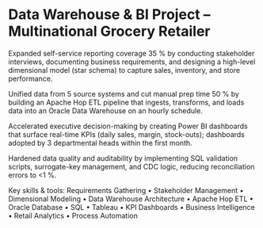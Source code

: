 # Data Warehouse & BI Project – Multinational Grocery Retailer
Expanded self-service reporting coverage 35 % by conducting stakeholder interviews, documenting business requirements, and designing a high-level dimensional model (star schema) to capture sales, inventory, and store performance.

Unified data from 5 source systems and cut manual prep time 50 % by building an Apache Hop ETL pipeline that ingests, transforms, and loads data into an Oracle Data Warehouse on an hourly schedule.

Accelerated executive decision-making by creating Power BI dashboards that surface real-time KPIs (daily sales, margin, stock-outs); dashboards adopted by 3 departmental heads within the first month.

Hardened data quality and auditability by implementing SQL validation scripts, surrogate-key management, and CDC logic, reducing reconciliation errors to <1 %.

Key skills & tools: Requirements Gathering • Stakeholder Management • Dimensional Modeling • Data Warehouse Architecture • Apache Hop ETL • Oracle Database • SQL • Tableau • KPI Dashboards • Business Intelligence • Retail Analytics • Process Automation
